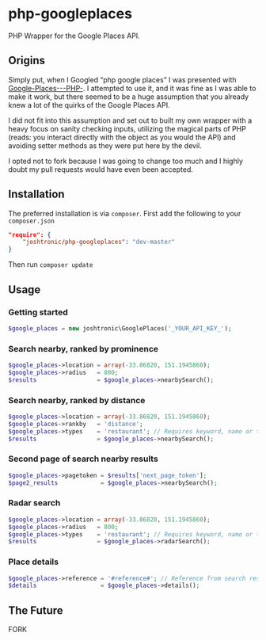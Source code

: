 # php-googleplaces

PHP Wrapper for the Google Places API.

## Origins

Simply put, when I Googled “php google places” I was presented with
[Google-Places---PHP-](https://github.com/anthony-mills/Google-Places---PHP-).
I attempted to use it, and it was fine as I was able to make it work, but
there seemed to be a huge assumption that you already knew a lot of the quirks
of the Google Places API.

I did not fit into this assumption and set out to built my own wrapper with a
heavy focus on sanity checking inputs, utilizing the magical parts of PHP
(reads: you interact directly with the object as you would the API) and
avoiding setter methods as they were put here by the devil.

I opted not to fork because I was going to change too much and I highly doubt
my pull requests would have even been accepted.

## Installation

The preferred installation is via `composer`. First add the following to your
`composer.json`

```json
"require": {
    "joshtronic/php-googleplaces": "dev-master"
}
```

Then run `composer update`

## Usage

### Getting started

```php
$google_places = new joshtronic\GooglePlaces('_YOUR_API_KEY_');
```

### Search nearby, ranked by prominence

```php
$google_places->location = array(-33.86820, 151.1945860);
$google_places->radius   = 800;
$results                 = $google_places->nearbySearch();
```

### Search nearby, ranked by distance

```php
$google_places->location = array(-33.86820, 151.1945860);
$google_places->rankby   = 'distance';
$google_places->types    = 'restaurant'; // Requires keyword, name or types
$results                 = $google_places->nearbySearch();
```

### Second page of search nearby results

```php
$google_places->pagetoken = $results['next_page_token'];
$page2_results            = $google_places->nearbySearch();
```

### Radar search

```php
$google_places->location = array(-33.86820, 151.1945860);
$google_places->radius   = 800;
$google_places->types    = 'restaurant'; // Requires keyword, name or types
$results                 = $google_places->radarSearch();
```

### Place details

```php
$google_places->reference = '#reference#'; // Reference from search results
$details                  = $google_places->details();
```

## The Future
FORK
